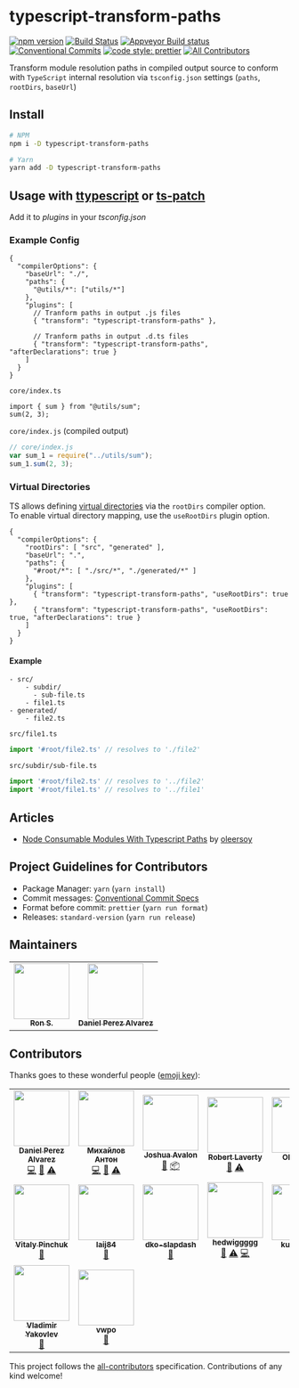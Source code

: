 # typescript-transform-paths

[![npm version](https://img.shields.io/npm/v/typescript-transform-paths.svg)](https://www.npmjs.com/package/typescript-transform-paths)
[![Build Status](https://img.shields.io/endpoint.svg?url=https%3A%2F%2Factions-badge.atrox.dev%2FLeDDGroup%2Ftypescript-transform-paths%2Fbadge%3Fref%3Dmaster&style=flat)](https://actions-badge.atrox.dev/LeDDGroup/typescript-transform-paths/goto?ref=master)
[![Appveyor Build status](https://ci.appveyor.com/api/projects/status/4i7egn9rn7iepg31/branch/master?svg=true)](https://ci.appveyor.com/project/danielpza/typescript-transform-paths/branch/master)
[![Conventional Commits](https://img.shields.io/badge/Conventional%20Commits-1.0.0-yellow.svg)](https://conventionalcommits.org)
[![code style: prettier](https://img.shields.io/badge/code_style-prettier-ff69b4.svg?style=flat-square)](https://github.com/prettier/prettier)
[![All Contributors](https://img.shields.io/badge/all_contributors-10-orange.svg?style=flat-square)](#contributors)

Transform module resolution paths in compiled output source to conform with `TypeScript` internal resolution via `tsconfig.json` settings (`paths`, `rootDirs`, `baseUrl`)

## Install

```sh
# NPM
npm i -D typescript-transform-paths

# Yarn
yarn add -D typescript-transform-paths
```

## Usage with [ttypescript](https://github.com/cevek/ttypescript/) or [ts-patch](https://github.com/nonara/ts-patch)

Add it to _plugins_ in your _tsconfig.json_

### Example Config

```jsonc
{
  "compilerOptions": {
    "baseUrl": "./",
    "paths": {
      "@utils/*": ["utils/*"]
    },
    "plugins": [
      // Tranform paths in output .js files
      { "transform": "typescript-transform-paths" },

      // Tranform paths in output .d.ts files
      { "transform": "typescript-transform-paths", "afterDeclarations": true }
    ]
  }
}
```
`core/index.ts`
```tsx
import { sum } from "@utils/sum";
sum(2, 3);
```

`core/index.js` (compiled output)
```js
// core/index.js
var sum_1 = require("../utils/sum");
sum_1.sum(2, 3);
```

### Virtual Directories
TS allows defining
[virtual directories](https://www.typescriptlang.org/docs/handbook/module-resolution.html#virtual-directories-with-rootdirs)
via the `rootDirs` compiler option.  
To enable virtual directory mapping, use the `useRootDirs` plugin option.

```jsonc
{
  "compilerOptions": {
    "rootDirs": [ "src", "generated" ],
    "baseUrl": ".",
    "paths": {
      "#root/*": [ "./src/*", "./generated/*" ]
    },
    "plugins": [
      { "transform": "typescript-transform-paths", "useRootDirs": true },
      { "transform": "typescript-transform-paths", "useRootDirs": true, "afterDeclarations": true }
    ]
  }
}
```

#### Example

```
- src/
    - subdir/
      - sub-file.ts
    - file1.ts
- generated/
    - file2.ts
```

`src/file1.ts`
```ts
import '#root/file2.ts' // resolves to './file2'
```
`src/subdir/sub-file.ts`
```ts
import '#root/file2.ts' // resolves to '../file2'
import '#root/file1.ts' // resolves to '../file1'
```

## Articles

- [Node Consumable Modules With Typescript Paths](https://medium.com/@ole.ersoy/node-consumable-modules-with-typescript-paths-ed88a5f332fa?postPublishedType=initial) by [oleersoy](https://github.com/oleersoy")

## Project Guidelines for Contributors

- Package Manager: `yarn` (`yarn install`)
- Commit messages: [Conventional Commit Specs](https://www.conventionalcommits.org/en/v1.0.0/)
- Format before commit: `prettier` (`yarn run format`)
- Releases: `standard-version` (`yarn run release`)

## Maintainers

<!-- prettier-ignore-start -->
<!-- markdownlint-disable -->
<table>
  <tr>
    <td align="center"><a href="https://github.com/nonara"><img src="https://avatars0.githubusercontent.com/u/1427565?v=4" width="100px;" alt=""/><br /><sub><b>Ron S.</b></sub></a></td>
    <td align="center"><a href="https://github.com/danielpza"><img src="https://avatars2.githubusercontent.com/u/17787042?v=4" width="100px;" alt=""/><br /><sub><b>Daniel Perez Alvarez</b></sub></a></td>
  </tr>
</table>

## Contributors

Thanks goes to these wonderful people ([emoji key](https://allcontributors.org/docs/en/emoji-key)):

<!-- ALL-CONTRIBUTORS-LIST:START - Do not remove or modify this section -->
<!-- prettier-ignore-start -->
<!-- markdownlint-disable -->
<table>
  <tr>
    <td align="center"><a href="https://github.com/danielpza"><img src="https://avatars2.githubusercontent.com/u/17787042?v=4" width="100px;" alt=""/><br /><sub><b>Daniel Perez Alvarez</b></sub></a><br /><a href="https://github.com/LeDDGroup/typescript-transform-paths/commits?author=danielpza" title="Code">💻</a> <a href="#maintenance-danielpza" title="Maintenance">🚧</a> <a href="https://github.com/LeDDGroup/typescript-transform-paths/commits?author=danielpza" title="Tests">⚠️</a></td>
    <td align="center"><a href="https://github.com/anion155"><img src="https://avatars1.githubusercontent.com/u/4786672?v=4" width="100px;" alt=""/><br /><sub><b>Михайлов Антон</b></sub></a><br /><a href="https://github.com/LeDDGroup/typescript-transform-paths/commits?author=anion155" title="Code">💻</a> <a href="https://github.com/LeDDGroup/typescript-transform-paths/issues?q=author%3Aanion155" title="Bug reports">🐛</a> <a href="https://github.com/LeDDGroup/typescript-transform-paths/commits?author=anion155" title="Tests">⚠️</a></td>
    <td align="center"><a href="https://joshuaavalon.io"><img src="https://avatars0.githubusercontent.com/u/7152420?v=4" width="100px;" alt=""/><br /><sub><b>Joshua Avalon</b></sub></a><br /><a href="https://github.com/LeDDGroup/typescript-transform-paths/issues?q=author%3Ajoshuaavalon" title="Bug reports">🐛</a> <a href="#platform-joshuaavalon" title="Packaging/porting to new platform">📦</a></td>
    <td align="center"><a href="https://roblav96.github.io/resume"><img src="https://avatars1.githubusercontent.com/u/1457327?v=4" width="100px;" alt=""/><br /><sub><b>Robert Laverty</b></sub></a><br /><a href="https://github.com/LeDDGroup/typescript-transform-paths/issues?q=author%3Aroblav96" title="Bug reports">🐛</a> <a href="https://github.com/LeDDGroup/typescript-transform-paths/commits?author=roblav96" title="Tests">⚠️</a></td>
    <td align="center"><a href="https://github.com/oleersoy"><img src="https://avatars3.githubusercontent.com/u/1163873?v=4" width="100px;" alt=""/><br /><sub><b>Ole Ersoy</b></sub></a><br /><a href="https://github.com/LeDDGroup/typescript-transform-paths/issues?q=author%3Aoleersoy" title="Bug reports">🐛</a> <a href="#blog-oleersoy" title="Blogposts">📝</a></td>
    <td align="center"><a href="https://github.com/sbmw"><img src="https://avatars0.githubusercontent.com/u/30099628?v=4" width="100px;" alt=""/><br /><sub><b>sbmw</b></sub></a><br /><a href="https://github.com/LeDDGroup/typescript-transform-paths/issues?q=author%3Asbmw" title="Bug reports">🐛</a></td>
    <td align="center"><a href="https://github.com/richardspence"><img src="https://avatars2.githubusercontent.com/u/9914123?v=4" width="100px;" alt=""/><br /><sub><b>richardspence</b></sub></a><br /><a href="https://github.com/LeDDGroup/typescript-transform-paths/issues?q=author%3Arichardspence" title="Bug reports">🐛</a></td>
  </tr>
  <tr>
    <td align="center"><a href="http://codepen.io/viT-1/"><img src="https://avatars1.githubusercontent.com/u/19496430?v=4" width="100px;" alt=""/><br /><sub><b>Vitaly Pinchuk</b></sub></a><br /><a href="https://github.com/LeDDGroup/typescript-transform-paths/issues?q=author%3AviT-1" title="Bug reports">🐛</a></td>
    <td align="center"><a href="https://github.com/laij84"><img src="https://avatars0.githubusercontent.com/u/18145822?v=4" width="100px;" alt=""/><br /><sub><b>laij84</b></sub></a><br /><a href="https://github.com/LeDDGroup/typescript-transform-paths/issues?q=author%3Alaij84" title="Bug reports">🐛</a></td>
    <td align="center"><a href="https://github.com/dko-slapdash"><img src="https://avatars0.githubusercontent.com/u/46383452?v=4" width="100px;" alt=""/><br /><sub><b>dko-slapdash</b></sub></a><br /><a href="https://github.com/LeDDGroup/typescript-transform-paths/issues?q=author%3Adko-slapdash" title="Bug reports">🐛</a></td>
    <td align="center"><a href="https://github.com/hedwiggggg"><img src="https://avatars1.githubusercontent.com/u/42947316?v=4" width="100px;" alt=""/><br /><sub><b>hedwiggggg</b></sub></a><br /><a href="https://github.com/LeDDGroup/typescript-transform-paths/issues?q=author%3Ahedwiggggg" title="Bug reports">🐛</a> <a href="https://github.com/LeDDGroup/typescript-transform-paths/commits?author=hedwiggggg" title="Tests">⚠️</a> <a href="https://github.com/LeDDGroup/typescript-transform-paths/commits?author=hedwiggggg" title="Code">💻</a></td>
    <td align="center"><a href="https://github.com/kuskoman"><img src="https://avatars3.githubusercontent.com/u/15456923?v=4" width="100px;" alt=""/><br /><sub><b>kuskoman</b></sub></a><br /><a href="https://github.com/LeDDGroup/typescript-transform-paths/commits?author=kuskoman" title="Documentation">📖</a></td>
    <td align="center"><a href="https://github.com/booninite"><img src="https://avatars3.githubusercontent.com/u/13647495?v=4" width="100px;" alt=""/><br /><sub><b>alex weidner</b></sub></a><br /><a href="https://github.com/LeDDGroup/typescript-transform-paths/issues?q=author%3Abooninite" title="Bug reports">🐛</a></td>
    <td align="center"><a href="https://github.com/nonara"><img src="https://avatars0.githubusercontent.com/u/1427565?v=4" width="100px;" alt=""/><br /><sub><b>Ron S.</b></sub></a><br /><a href="https://github.com/LeDDGroup/typescript-transform-paths/issues?q=author%3Anonara" title="Bug reports">🐛</a> <a href="https://github.com/LeDDGroup/typescript-transform-paths/commits?author=nonara" title="Tests">⚠️</a> <a href="https://github.com/LeDDGroup/typescript-transform-paths/commits?author=nonara" title="Code">💻</a></td>
  </tr>
  <tr>
    <td align="center"><a href="https://github.com/vladimiry"><img src="https://avatars2.githubusercontent.com/u/1560781?v=4" width="100px;" alt=""/><br /><sub><b>Vladimir Yakovlev</b></sub></a><br /><a href="https://github.com/LeDDGroup/typescript-transform-paths/issues?q=author%3Avladimiry" title="Bug reports">🐛</a></td>
    <td align="center"><a href="https://github.com/vwpo"><img src="https://avatars3.githubusercontent.com/u/57674261?v=4" width="100px;" alt=""/><br /><sub><b>vwpo</b></sub></a><br /><a href="https://github.com/LeDDGroup/typescript-transform-paths/issues?q=author%3Avwpo" title="Bug reports">🐛</a></td>
  </tr>
</table>

<!-- markdownlint-enable -->
<!-- prettier-ignore-end -->
<!-- ALL-CONTRIBUTORS-LIST:END -->

This project follows the [all-contributors](https://github.com/all-contributors/all-contributors)
specification. Contributions of any kind welcome!
